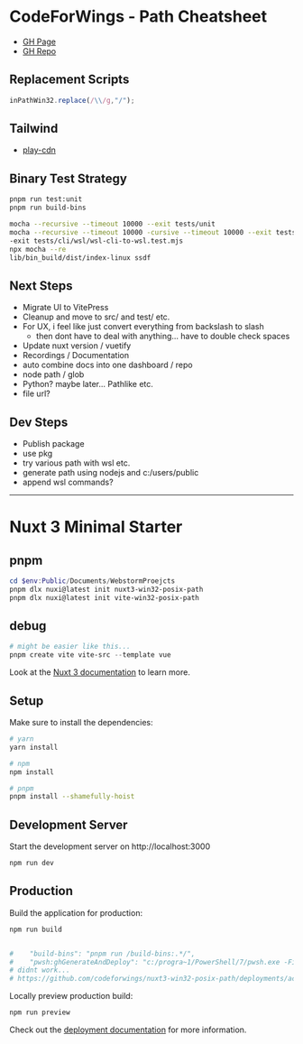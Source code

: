 # CodeForWings - Path Cheatsheet
* [GH Page](https://codeforwings.github.io/nuxt3-win32-posix-path/)
* [GH Repo](https://github.com/codeforwings/nuxt3-win32-posix-path/)
## Replacement Scripts
```js
inPathWin32.replace(/\\/g,"/");
```

## Tailwind
* [play-cdn](https://tailwindcss.com/docs/installation/play-cdn)





## Binary Test Strategy
```bash
pnpm run test:unit
pnpm run build-bins

mocha --recursive --timeout 10000 --exit tests/unit
mocha --recursive --timeout 10000 -cursive --timeout 10000 --exit tests/cli/wsl/wsl-cli-to-wsl.test.mjs
-exit tests/cli/wsl/wsl-cli-to-wsl.test.mjs
npx mocha --re
lib/bin_build/dist/index-linux ssdf
```

## Next Steps
* Migrate UI to VitePress
* Cleanup and move to src/ and test/ etc.
* For UX, i feel like just convert everything from backslash to slash
  * then dont have to deal with anything... have to double check spaces
* Update nuxt version / vuetify
* Recordings / Documentation
* auto combine docs into one dashboard / repo
* node path / glob
* Python? maybe later... Pathlike etc.
* file url?

## Dev Steps
* Publish package
* use pkg
* try various path with wsl etc.
* generate path using nodejs and c:/users/public
* append wsl commands?

---
# Nuxt 3 Minimal Starter

## pnpm
```powershell
cd $env:Public/Documents/WebstormProejcts
pnpm dlx nuxi@latest init nuxt3-win32-posix-path
pnpm dlx nuxi@latest init vite-win32-posix-path
```

## debug
```powershell
# might be easier like this...
pnpm create vite vite-src --template vue

```





Look at the [Nuxt 3 documentation](https://nuxt.com/docs/getting-started/introduction) to learn more.

## Setup

Make sure to install the dependencies:

```bash
# yarn
yarn install

# npm
npm install

# pnpm
pnpm install --shamefully-hoist
```

## Development Server

Start the development server on http://localhost:3000

```bash
npm run dev
```

## Production

Build the application for production:

```bash
npm run build


#    "build-bins": "pnpm run /build-bins:.*/",
#    "pwsh:ghGenerateAndDeploy": "c:/progra~1/PowerShell/7/pwsh.exe -File lib/deploy/ghPagesDeploy.ps1",
# didnt work...
# https://github.com/codeforwings/nuxt3-win32-posix-path/deployments/activity_log?environment=github-pages

```

Locally preview production build:

```bash
npm run preview
```

Check out the [deployment documentation](https://nuxt.com/docs/getting-started/deployment) for more information.

